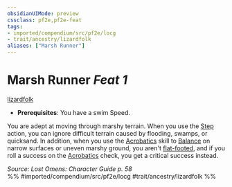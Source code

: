 ```yaml
---
obsidianUIMode: preview
cssclass: pf2e,pf2e-feat
tags:
- imported/compendium/src/pf2e/locg
- trait/ancestry/lizardfolk
aliases: ["Marsh Runner"]
---
```

# Marsh Runner  *Feat 1*  
[lizardfolk](lizardfolk-b1.md)  

- **Prerequisites**: You have a swim Speed.

You are adept at moving through marshy terrain. When you use the [Step](step.md) action, you can ignore difficult terrain caused by flooding, swamps, or quicksand. In addition, when you use the [Acrobatics](../skills.md#Acrobatics) skill to [Balance](balance.md) on narrow surfaces or uneven marshy ground, you aren't [flat-footed](conditions.md#Flat-footed), and if you roll a success on the [Acrobatics](../skills.md#Acrobatics) check, you get a critical success instead.

*Source: Lost Omens: Character Guide p. 58*  
%% #imported/compendium/src/pf2e/locg #trait/ancestry/lizardfolk %%
